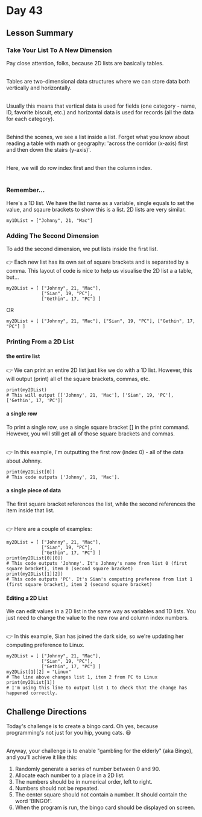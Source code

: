 # Day 43
## Lesson Summary
### Take Your List To A New Dimension
Pay close attention, folks, because 2D lists are basically tables.<br><br>

Tables are two-dimensional data structures where we can store data both vertically and horizontally.<br><br>

Usually this means that vertical data is used for fields (one category - name, ID, favorite biscuit, etc.) and horizontal data is used for records (all the data for each category).<br><br>

Behind the scenes, we see a list inside a list. Forget what you know about reading a table with math or geography: 'across the corridor (x-axis) first and then down the stairs (y-axis)'.<br><br>

Here, we will do row index first and then the column index.<br><br>
### Remember...
Here's a 1D list. We have the list name as a variable, single equals to set the value, and sqaure brackets to show this is a list. 2D lists are very similar.
```
my1DList = ["Johnny", 21, "Mac"]
```
### Adding The Second Dimension
To add the second dimension, we put lists inside the first list.<br><br>
👉 Each new list has its own set of square brackets and is separated by a comma. This layout of code is nice to help us visualise the 2D list a a table, but...
```
my2DList = [ ["Johnny", 21, "Mac"],
             ["Sian", 19, "PC"],
             ["Gethin", 17, "PC"] ]
```
OR
```
my2DList = [ ["Johnny", 21, "Mac"], ["Sian", 19, "PC"], ["Gethin", 17, "PC"] ]
```
### Printing From a 2D List

#### the entire list
👉 We can print an entire 2D list just like we do with a 1D list. However, this will output (print) all of the square brackets, commas, etc.
```
print(my2DList)
# This will output [['Johnny', 21, 'Mac'], ['Sian', 19, 'PC'], ['Gethin', 17, 'PC']]
```
#### a single row
To print a single row, use a single square bracket [] in the print command. However, you will still get all of those square brackets and commas. <br><br>

👉 In this example, I'm outputting the first row (index 0) - all of the data about Johnny.
```
print(my2DList[0])
# This code outputs ['Johnny', 21, 'Mac'].
```
#### a single piece of data
The first square bracket references the list, while the second references the item inside that list.<br><br>

👉 Here are a couple of examples:
```
my2DList = [ ["Johnny", 21, "Mac"],
             ["Sian", 19, "PC"],
             ["Gethin", 17, "PC"] ]
print(my2DList[0][0])
# This code outputs 'Johnny'. It's Johnny's name from list 0 (first square bracket), item 0 (second square bracket)
print(my2DList[1][2])
# This code outputs 'PC'. It's Sian's computing preferene from list 1 (first square bracket), item 2 (second square bracket)
```
#### Editing a 2D List
We can edit values in a 2D list in the same way as variables and 1D lists. You just need to change the value to the new row and column index numbers. <br><br>

👉 In this example, Sian has joined the dark side, so we're updating her computing preference to Linux.
```
my2DList = [ ["Johnny", 21, "Mac"],
             ["Sian", 19, "PC"],
             ["Gethin", 17, "PC"] ]
my2DList[1][2] = "Linux"
# The line above changes list 1, item 2 from PC to Linux
print(my2DList[1])
# I'm using this line to output list 1 to check that the change has happened correctly.
```
## Challenge Directions
Today's challenge is to create a bingo card. Oh yes, because programming's not just for you hip, young cats. 😆<br><br>

Anyway, your challenge is to enable "gambling for the elderly" (aka Bingo), and you'll achieve it like this:

1. Randomly generate a series of number between 0 and 90.
2. Allocate each number to a place in a 2D list.
3. The numbers should be in numerical order, left to right.
4. Numbers should not be repeated.
5. The center square should not contain a number. It should contain the word 'BINGO!'.
6. When the program is run, the bingo card should be displayed on screen.
